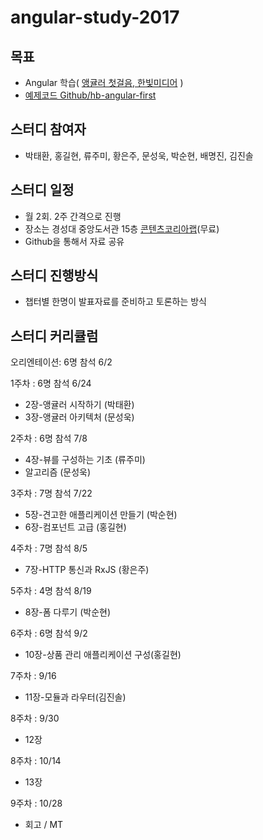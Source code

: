 
angular-study-2017
===========

## 목표
  - Angular 학습( [앵귤러 첫걸음, 한빛미디어](http://book.naver.com/bookdb/book_detail.nhn?bid=12096305) )
  - [예제코드 Github/hb-angular-first](https://github.com/not-for-me/hb-angular-first)

## 스터디 참여자
  - 박태환, 홍길현, 류주미, 황은주, 문성욱, 박순현, 배명진, 김진솔

## 스터디 일정
  - 월 2회. 2주 간격으로 진행
  - 장소는 경성대 중앙도서관 15층 [콘텐츠코리아랩](http://map.naver.com/local/siteview.nhn?code=11592587)(무료)
  - Github을 통해서 자료 공유

## 스터디 진행방식
  - 챕터별 한명이 발표자료를 준비하고 토론하는 방식

## 스터디 커리큘럼
 오리엔테이션: 6명 참석 6/2

1주차 : 6명 참석  6/24

   - 2장-앵귤러 시작하기 (박태환)
   - 3장-앵귤러 아키텍처 (문성욱)

 2주차 : 6명 참석 7/8

   - 4장-뷰를 구성하는 기초 (류주미)
   - 알고리즘 (문성욱)

3주차 : 7명 참석 7/22

   - 5장-견고한 애플리케이션 만들기 (박순현)
   - 6장-컴포넌트 고급 (홍길현)

 4주차 : 7명 참석 8/5
   - 7장-HTTP 통신과 RxJS (황은주)

 5주차 : 4명 참석 8/19
   - 8장-폼 다루기  (박순현)



6주차 : 6명 참석 9/2

- 10장-상품 관리 애플리케이션 구성(홍길현)

 7주차 : 9/16

- 11장-모듈과 라우터(김진솔)

8주차 : 9/30

- 12장

8주차 : 10/14

- 13장

9주차 : 10/28

- 회고 / MT



